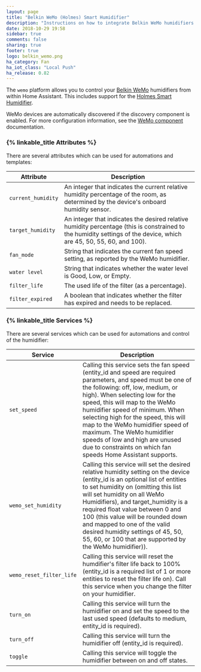```yaml
---
layout: page
title: "Belkin WeMo (Holmes) Smart Humidifier"
description: "Instructions on how to integrate Belkin WeMo humidifiers into Home Assistant."
date: 2018-10-29 19:58
sidebar: true
comments: false
sharing: true
footer: true
logo: belkin_wemo.png
ha_category: Fan
ha_iot_class: "Local Push"
ha_release: 0.82
---
```



The `wemo` platform allows you to control your [Belkin WeMo](http://www.belkin.com/us/p/P-F7C027/) humidifiers from within Home Assistant. This includes support for the [Holmes Smart Humidifier](https://www.holmesproducts.com/wemo-humidifier.html).

WeMo devices are automatically discovered if the discovery component is enabled. For more configuration information, see the [WeMo component](/components/wemo/) documentation.

### {% linkable_title Attributes %}

There are several attributes which can be used for automations and templates:

| Attribute | Description |
| --------- | ----------- |
| `current_humidity` | An integer that indicates the current relative humidity percentage of the room, as determined by the device's onboard humidity sensor.
| `target_humidity` | An integer that indicates the desired relative humidity percentage (this is constrained to the humidity settings of the device, which are 45, 50, 55, 60, and 100).
| `fan_mode` | String that indicates the current fan speed setting, as reported by the WeMo humidifier.
| `water level` | String that indicates whether the water level is Good, Low, or Empty.
| `filter_life` | The used life of the filter (as a percentage).
| `filter_expired` | A boolean that indicates whether the filter has expired and needs to be replaced.

### {% linkable_title Services %}

There are several services which can be used for automations and control of the humidifier:

| Service | Description |
| --------- | ----------- |
| `set_speed` | Calling this service sets the fan speed (entity_id and speed are required parameters, and speed must be one of the following: off, low, medium, or high). When selecting low for the speed, this will map to the WeMo humidifier speed of minimum. When selecting high for the speed, this will map to the WeMo humidifier speed of maximum. The WeMo humidifier speeds of low and high are unused due to constraints on which fan speeds Home Assistant supports.
| `wemo_set_humidity` | Calling this service will set the desired relative humidity setting on the device (entity_id is an optional list of entities to set humidity on (omitting this list will set humidity on all WeMo Humidifiers), and target_humidity is a required float value between 0 and 100 (this value will be rounded down and mapped to one of the valid desired humidity settings of 45, 50, 55, 60, or 100 that are supported by the WeMo humidifier)).
| `wemo_reset_filter_life` | Calling this service will reset the humdifier's filter life back to 100% (entity_id is a required list of 1 or more entities to reset the filter life on). Call this service when you change the filter on your humidifier.
| `turn_on` | Calling this service will turn the humidifier on and set the speed to the last used speed (defaults to medium, entity_id is required).
| `turn_off` | Calling this service will turn the humidifier off (entity_id is required).
| `toggle` | Calling this service will toggle the humidifier between on and off states.
